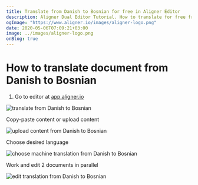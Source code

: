 ```yaml
---
title: Translate from Danish to Bosnian for free in Aligner Editor
description: Aligner Dual Editor Tutorial. How to translate for free from Danish to Bosnian. Aligner is multilingual document management platform. 
ogImage: "https://www.aligner.io/images/aligner-logo.png"
date: 2020-05-06T07:09:21+03:00
image: ../images/aligner-logo.png
onBlog: true
---
```


# How to translate document from Danish to Bosnian

1. Go to editor at [app.aligner.io](https://app.aligner.io "Aligner App web page")

![translate from Danish to Bosnian](../aligner-blank-editor.png "translate from Danish to Bosnian")

Copy-paste content or upload content

![upload content from Danish to Bosnian](../aligner-uploaded-document.png "upload content from Danish to Bosnian")

Choose desired language

![choose machine translation from Danish to Bosnian](../aligner-language-dropdown.png "choose machine translation from Danish to Bosnian")

Work and edit 2 documents in parallel

![edit translation from Danish to Bosnian](../aligner-double-sitded-editor.png "edit translation from Danish to Bosnian")

